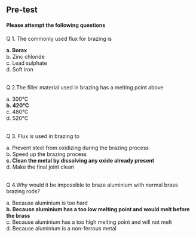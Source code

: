 ## <b> Pre-test</b>
#### Please attempt the following questions

Q 1. The commonly used flux for brazing is<br>

<b>a.  Borax</b><br>
b. Zinc chloride<br>
c. Lead sulphate<br>
d. Soft iron<br><br>

Q 2.The filler material used in brazing has a melting point above<br>

a. 300°C<br>
<b>b. 420°C</b><br>
c. 480°C<br>
d. 520°C<br><br>

Q 3. Flux is used in brazing to <br>

a. Prevent steel from oxidizing during the brazing process <br>
b. Speed up the brazing process<br>
<b>c. Clean the metal by dissolving any oxide already present</b><br>
d. Make the final joint clean<br><br>

Q 4.Why would it be impossible to braze aluminium with normal brass brazing rods?<br>

a. Because aluminium is too hard<br>
<b>b.  Because aluminium has a too low melting point and would melt before the brass</b><br>
c. Because aluminium has a too high melting point and will not melt<br>
d. Because aluminium is a non-ferrous metal<br><br>
